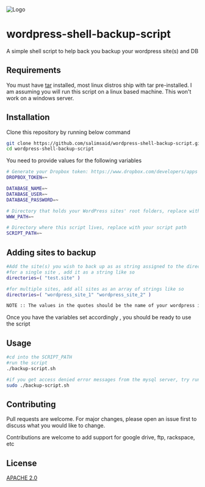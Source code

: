 ![Logo](https://i.ibb.co/pQJKNnf/wordpress-backup-script-logo.png "backup script logo")
# wordpress-shell-backup-script
A simple shell script to help back you backup your wordpress site(s) and DB

## Requirements
You must have [tar](http://manpages.ubuntu.com/manpages/bionic/man1/tar.1.html) installed, most linux distros ship with tar pre-installed. 
I am assuming you will run this script on a linux based machine. This won't work on a windows server.

## Installation

Clone this repository by running below command

```bash
git clone https://github.com/salimsaid/wordpress-shell-backup-script.git
cd wordpress-shell-backup-script
```

You need to provide values for the following variables

```bash
# Generate your Dropbox token: https://www.dropbox.com/developers/apps
DROPBOX_TOKEN=~

DATABASE_NAME=~
DATABASE_USER=~
DATABASE_PASSWORD=~

# Directory that holds your WordPress sites' root folders, replace with your website path
WWW_PATH=~

# Directory where this script lives, replace with your script path
SCRIPT_PATH=~
```

## Adding sites to backup
```bash
#Add the site(s) you wish to back up as as string assigned to the directories variable
#for a single site , add it as a string like so
directories=( "test.site" )

#for multiple sites, add all sites as an array of strings like so
directories=( "wordpress_site_1" "wordpress_site_2" )

NOTE :: The values in the quotes should be the name of your wordpress installation directory
```

Once you have the variables set accordingly , you should be ready to use the script

## Usage

```bash
#cd into the SCRIPT_PATH
#run the script
./backup-script.sh

#if you get access denied error messages from the mysql server, try running the script as sudo
sudo ./backup-script.sh

```

## Contributing
Pull requests are welcome. For major changes, please open an issue first to discuss what you would like to change.

Contributions are welcome to add support for google drive, ftp, rackspace, etc

## License
[APACHE 2.0](https://www.apache.org/licenses/LICENSE-2.0)